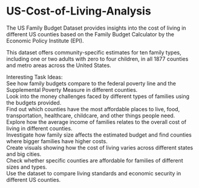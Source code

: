 # US-Cost-of-Living-Analysis
The US Family Budget Dataset provides insights into the cost of living in different US counties based on the Family Budget Calculator by the Economic Policy Institute (EPI).

This dataset offers community-specific estimates for ten family types, including one or two adults with zero to four children, in all 1877 counties and metro areas across the United States.<br>

Interesting Task Ideas:<br>
See how family budgets compare to the federal poverty line and the Supplemental Poverty Measure in different counties.<br>
Look into the money challenges faced by different types of families using the budgets provided.<br>
Find out which counties have the most affordable places to live, food, transportation, healthcare, childcare, and other things people need.<br>
Explore how the average income of families relates to the overall cost of living in different counties.<br>
Investigate how family size affects the estimated budget and find counties where bigger families have higher costs.<br>
Create visuals showing how the cost of living varies across different states and big cities.<br>
Check whether specific counties are affordable for families of different sizes and types.<br>
Use the dataset to compare living standards and economic security in different US counties.
